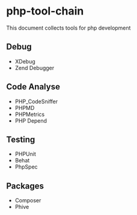 # php-tool-chain

This document collects tools for php development

## Debug
- XDebug
- Zend Debugger

## Code Analyse
- PHP_CodeSniffer
- PHPMD
- PHPMetrics
- PHP Depend

## Testing
- PHPUnit
- Behat
- PhpSpec

## Packages
- Composer
- Phive

